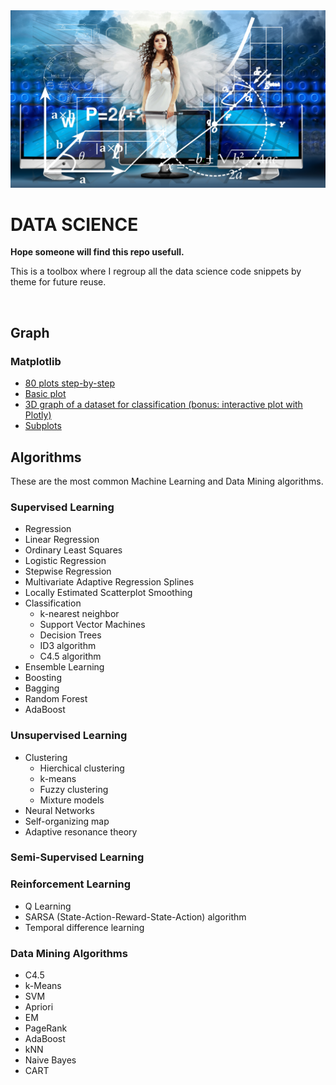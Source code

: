 <div align="center"><img src="./assets/head.jpg"></div>

# DATA SCIENCE

**Hope someone will find this repo usefull.**

This is a toolbox where I regroup all the data science code snippets by theme for future reuse.

<br>


## Graph

### Matplotlib


- [80 plots step-by-step](https://www.kaggle.com/elvinagammed/plotting-with-python-learn-80-plots-step-by-step)
- [Basic plot](https://github.com/IAbeteEtMechante/Data_Science/blob/main/graph/basic_plot.py)
- [3D graph of a dataset for classification (bonus: interactive plot with Plotly)](https://github.com/IAbeteEtMechante/Data_Science/blob/main/graph/3D_graph_for_classification.ipynb)
- [Subplots](https://github.com/IAbeteEtMechante/Data_Science/blob/main/graph/subplots.ipynb)



## Algorithms


These are the most common Machine Learning and Data Mining algorithms.

### Supervised Learning

- Regression
- Linear Regression
- Ordinary Least Squares
- Logistic Regression
- Stepwise Regression
- Multivariate Adaptive Regression Splines
- Locally Estimated Scatterplot Smoothing
- Classification
  - k-nearest neighbor
  - Support Vector Machines
  - Decision Trees
  - ID3 algorithm
  - C4.5 algorithm
- Ensemble Learning
- Boosting
- Bagging
- Random Forest
- AdaBoost

### Unsupervised Learning

- Clustering
  - Hierchical clustering
  - k-means
  - Fuzzy clustering
  - Mixture models
- Neural Networks
- Self-organizing map
- Adaptive resonance theory

### Semi-Supervised Learning

### Reinforcement Learning

- Q Learning
- SARSA (State-Action-Reward-State-Action) algorithm
- Temporal difference learning

### Data Mining Algorithms

- C4.5
- k-Means
- SVM
- Apriori
- EM
- PageRank
- AdaBoost
- kNN
- Naive Bayes
- CART




